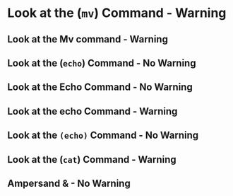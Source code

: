 # Look at the (`mv`) Command - Warning

## Look at the Mv command - Warning

## Look at the (`echo`) Command - No Warning

## Look at the Echo Command - No Warning

## Look at the echo Command - Warning

## Look at the `(echo)` Command - No Warning

## Look at the (`cat`) Command - Warning

## Ampersand & - No Warning
